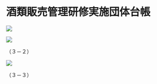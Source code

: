 # 酒類販売管理研修実施団体台帳

![](https://www.nta.go.jp/tmp/c84ea8e1-d326-4d99-b375-eab02c99e0de/images/389d9e656e1a297d94a1612210ec87a980ca51ebac78ab56b737b6253d24195a.jpg)

![](https://www.nta.go.jp/tmp/c84ea8e1-d326-4d99-b375-eab02c99e0de/images/1982eb5bea1759d88f5c4c12b9686b7f1a4d67344164943dc063f765697cf266.jpg)

（３－２）

![](https://www.nta.go.jp/tmp/c84ea8e1-d326-4d99-b375-eab02c99e0de/images/03ea93b693d61c3f8e64a7e9e6b8558152faf14e444b93eacf11fef985221269.jpg)

（３－３）